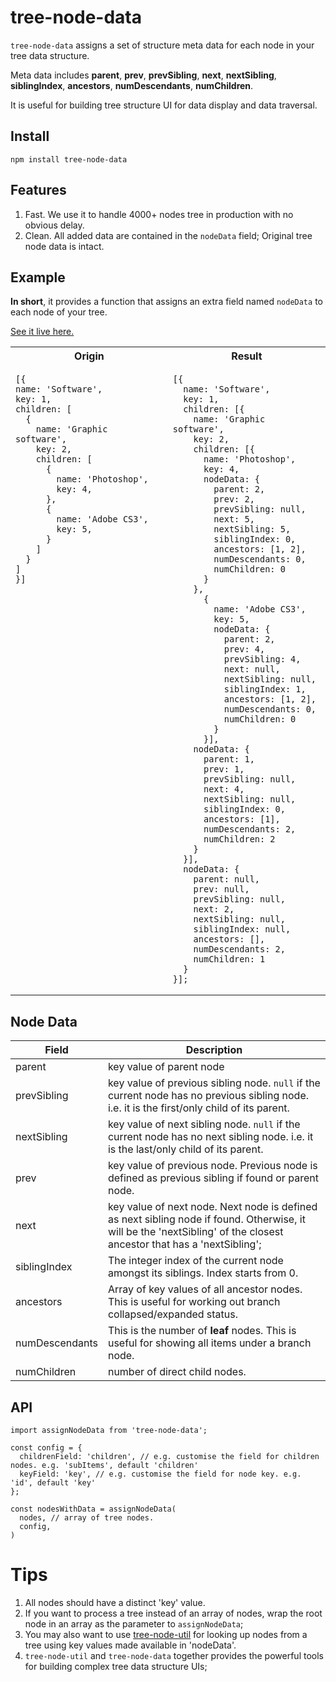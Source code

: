 # tree-node-data

`tree-node-data` assigns a set of structure meta data for each node in your tree data structure.

Meta data includes __parent__, __prev__, __prevSibling__, __next__, __nextSibling__, __siblingIndex__, __ancestors__, 
__numDescendants__, __numChildren__.

It is useful for building tree structure UI for data display and data traversal.

## Install

`npm install tree-node-data`

## Features

1. Fast. We use it to handle 4000+ nodes tree in production with no obvious delay.
2. Clean. All added data are contained in the `nodeData` field; Original tree node data is intact.


## Example

__In short__, it provides a function that assigns an extra field named `nodeData` to each node of your tree.

[See it live here.](https://runkit.com/dlin-me/tree-node-data-demo)
 
 
<table>
<tr>
<th>Origin</th>
<th>Result</th>
</tr>
<tr>
 <td valign="top">
 
```
[{
name: 'Software',
key: 1,
children: [
  { 
    name: 'Graphic software',
    key: 2,
    children: [
      {
        name: 'Photoshop',
        key: 4,        
      },
      {
        name: 'Adobe CS3',
        key: 5,        
      }      
    ]
  }
]
}]


```

</td>

 <td valign="top">

```
[{
  name: 'Software',
  key: 1,
  children: [{
    name: 'Graphic software',
    key: 2,
    children: [{
      name: 'Photoshop',
      key: 4,
      nodeData: {
        parent: 2,
        prev: 2,
        prevSibling: null,
        next: 5,
        nextSibling: 5,
        siblingIndex: 0,
        ancestors: [1, 2],
        numDescendants: 0,
        numChildren: 0
      }
    },
      {
        name: 'Adobe CS3',
        key: 5,
        nodeData: {
          parent: 2,
          prev: 4,
          prevSibling: 4,
          next: null,
          nextSibling: null,
          siblingIndex: 1,
          ancestors: [1, 2],
          numDescendants: 0,
          numChildren: 0
        }
      }],
    nodeData: {
      parent: 1,
      prev: 1,
      prevSibling: null,
      next: 4,
      nextSibling: null,
      siblingIndex: 0,
      ancestors: [1],
      numDescendants: 2,
      numChildren: 2
    }
  }],
  nodeData: {
    parent: null,
    prev: null,
    prevSibling: null,
    next: 2,
    nextSibling: null,
    siblingIndex: null,
    ancestors: [],
    numDescendants: 2,
    numChildren: 1
  }
}];

```
</td>
</tr>
</table>
     

## Node Data

Field|Description
---|---
parent|key value of parent node
prevSibling| key value of previous sibling node. `null` if the current node has no previous sibling node. i.e. it is the first/only child of its parent.
nextSibling| key value of next sibling node. `null` if the current node has no next sibling node. i.e. it is the last/only child of its parent.
prev|key value of previous node. Previous node is defined as previous sibling if found or parent node. 
next|key value of next node. Next node is defined as next sibling node if found. Otherwise, it will be the 'nextSibling' of the closest ancestor that has a 'nextSibling';
siblingIndex| The integer index of the current node amongst its siblings. Index starts from 0.
ancestors|Array of key values of all ancestor nodes. This is useful for working out branch collapsed/expanded status.
numDescendants| This is the number of **leaf** nodes.  This is useful for showing all items under a branch node.
numChildren| number of direct child nodes.


## API

```
import assignNodeData from 'tree-node-data';

const config = {
  childrenField: 'children', // e.g. customise the field for children nodes. e.g. 'subItems', default 'children'
  keyField: 'key', // e.g. customise the field for node key. e.g. 'id', default 'key'
};

const nodesWithData = assignNodeData(
  nodes, // array of tree nodes. 
  config,
)
```


# Tips

1. All nodes should have a distinct 'key' value.
2. If you want to process a tree instead of an array of nodes, wrap the root node in an array as the parameter to `assignNodeData`;
3. You may also want to use [tree-node-util](https://www.npmjs.com/package/tree-node-utils) for looking up nodes from a tree using key values made available in 'nodeData'.
4. `tree-node-util` and `tree-node-data` together provides the powerful tools for building complex tree data structure UIs;
